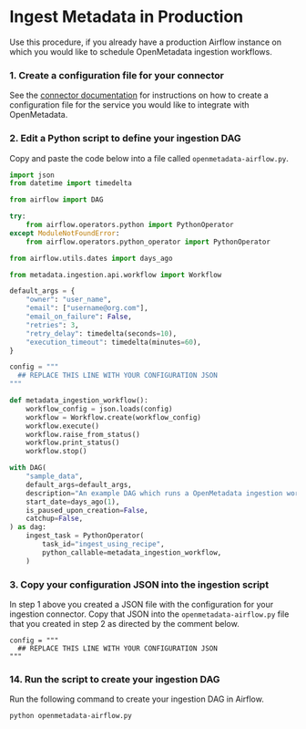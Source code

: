 # Ingest Metadata in Production

Use this procedure, if you already have a production Airflow instance on which you would like to schedule OpenMetadata ingestion workflows.

### 1. Create a configuration file for your connector

See the [connector documentation](connectors/) for instructions on how to create a configuration file for the service you would like to integrate with OpenMetadata.

### 2. Edit a Python script to define your ingestion DAG

Copy and paste the code below into a file called `openmetadata-airflow.py`.&#x20;

```python
import json
from datetime import timedelta

from airflow import DAG

try:
    from airflow.operators.python import PythonOperator
except ModuleNotFoundError:
    from airflow.operators.python_operator import PythonOperator

from airflow.utils.dates import days_ago

from metadata.ingestion.api.workflow import Workflow

default_args = {
    "owner": "user_name",
    "email": ["username@org.com"],
    "email_on_failure": False,
    "retries": 3,
    "retry_delay": timedelta(seconds=10),
    "execution_timeout": timedelta(minutes=60),
}

config = """
  ## REPLACE THIS LINE WITH YOUR CONFIGURATION JSON
"""

def metadata_ingestion_workflow():
    workflow_config = json.loads(config)
    workflow = Workflow.create(workflow_config)
    workflow.execute()
    workflow.raise_from_status()
    workflow.print_status()
    workflow.stop()

with DAG(
    "sample_data",
    default_args=default_args,
    description="An example DAG which runs a OpenMetadata ingestion workflow",
    start_date=days_ago(1),
    is_paused_upon_creation=False,
    catchup=False,
) as dag:
    ingest_task = PythonOperator(
        task_id="ingest_using_recipe",
        python_callable=metadata_ingestion_workflow,
    )
```

### 3. Copy your configuration JSON into the ingestion script

In step 1 above you created a JSON file with the configuration for your ingestion connector. Copy that JSON into the `openmetadata-airflow.py` file that you created in step 2 as directed by the comment below.

```
config = """
  ## REPLACE THIS LINE WITH YOUR CONFIGURATION JSON
"""
```

### 14. Run the script to create your ingestion DAG

Run the following command to create your ingestion DAG in Airflow.

```
python openmetadata-airflow.py
```

